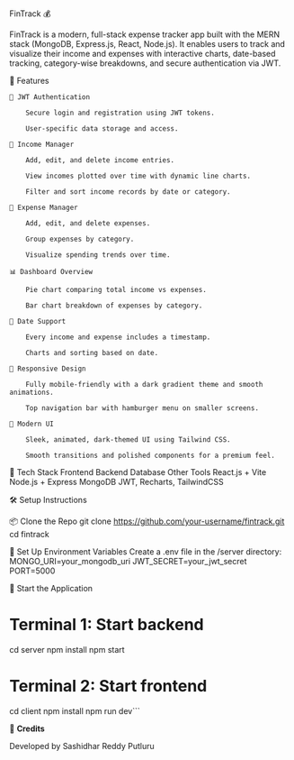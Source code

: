 FinTrack 💰

FinTrack is a modern, full-stack expense tracker app built with the MERN stack (MongoDB, Express.js, React, Node.js). It enables users to track and visualize their income and expenses with interactive charts, date-based tracking, category-wise breakdowns, and secure authentication via JWT.

🌟 Features

    🔐 JWT Authentication

        Secure login and registration using JWT tokens.

        User-specific data storage and access.

    💸 Income Manager

        Add, edit, and delete income entries.

        View incomes plotted over time with dynamic line charts.

        Filter and sort income records by date or category.

    🧾 Expense Manager

        Add, edit, and delete expenses.

        Group expenses by category.

        Visualize spending trends over time.

    📊 Dashboard Overview

        Pie chart comparing total income vs expenses.

        Bar chart breakdown of expenses by category.

    📅 Date Support

        Every income and expense includes a timestamp.

        Charts and sorting based on date.

    📱 Responsive Design

        Fully mobile-friendly with a dark gradient theme and smooth animations.

        Top navigation bar with hamburger menu on smaller screens.

    🌈 Modern UI

        Sleek, animated, dark-themed UI using Tailwind CSS.

        Smooth transitions and polished components for a premium feel.

🔧 Tech Stack
    Frontend	          Backend	        Database	        Other Tools
React.js + Vite	   Node.js + Express	  MongoDB	    JWT, Recharts, TailwindCSS

🛠️ Setup Instructions

📦 Clone the Repo
git clone https://github.com/your-username/fintrack.git
cd fintrack


🔐 Set Up Environment Variables
Create a .env file in the /server directory:
MONGO_URI=your_mongodb_uri
JWT_SECRET=your_jwt_secret
PORT=5000

    
🚀 Start the Application
# Terminal 1: Start backend
cd server
npm install
npm start
      
# Terminal 2: Start frontend
cd client
npm install
npm run dev```


🙌 **Credits**

Developed by Sashidhar Reddy Putluru

    
